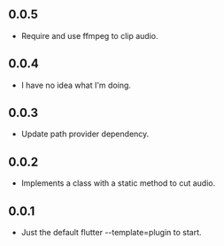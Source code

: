 ## 0.0.5

* Require and use ffmpeg to clip audio.

## 0.0.4

* I have no idea what I'm doing.

## 0.0.3

* Update path provider dependency.

## 0.0.2

* Implements a class with a static method to cut audio.

## 0.0.1

* Just the default flutter --template=plugin to start.
